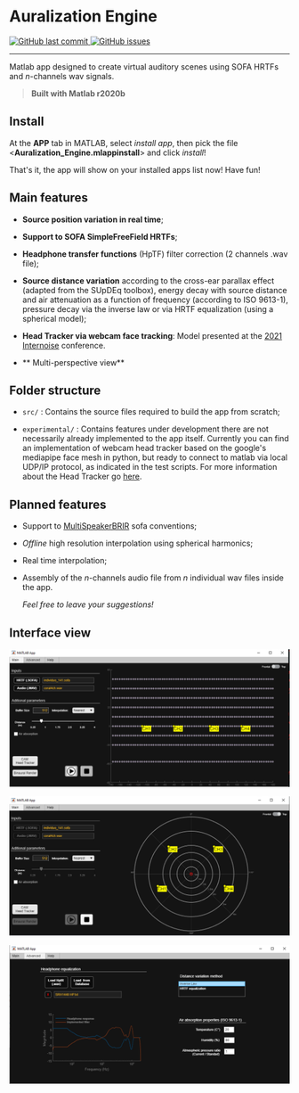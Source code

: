 # Auralization Engine

<p align="left">
  <a href="https://github.com/davircarvalho/Auralization_Engine/commits/master" target="_blank">
    <img src="https://img.shields.io/github/last-commit/davircarvalho/Auralization_Engine?style=flat-square" alt="GitHub last commit">
  </a>

  <a href="https://github.com/davircarvalho/Auralization_Engine/issues" target="_blank">
    <img src="https://img.shields.io/github/issues/davircarvalho/Auralization_Engine?style=flat-square&color=red" alt="GitHub issues">
  </a>

</p>
<hr>


Matlab app designed to create virtual auditory scenes using SOFA HRTFs and *n*-channels wav signals.

>**Built with Matlab r2020b**

## Install
At the **APP** tab in MATLAB, select *install app*, then pick the file <**Auralization_Engine.mlappinstall**> and click *install*!

That's it, the app will show on your installed apps list now! Have fun!


## Main features

- **Source position variation in real time**;

- **Support to SOFA SimpleFreeField HRTFs**;

- **Headphone transfer functions** (HpTF) filter correction (2 channels .wav file);

- **Source distance variation** according to the cross-ear parallax effect (adapted from the SUpDEq toolbox), energy decay with source distance and air attenuation as a function of frequency (according to ISO 9613-1), pressure decay via the inverse law or via HRTF equalization (using a spherical model);

- **Head Tracker via webcam face tracking**: Model presented at the [2021 Internoise](https://github.com/eac-ufsm/internoise2021-headtracker) conference.

- ** Multi-perspective view**


## Folder structure

- ```src/``` : Contains the source files required to build the app from scratch;

- ```experimental/``` : Contains features under development there are not necessarily already implemented to the app itself. Currently you can find an implementation of webcam head tracker based on the google's mediapipe face mesh in python, but ready to connect to matlab via local UDP/IP protocol, as indicated in the test scripts. For more information about the Head Tracker go [here](https://github.com/eac-ufsm/internoise2021-headtracker).

## Planned features

- Support to [MultiSpeakerBRIR](https://www.sofaconventions.org/mediawiki/index.php/MultiSpeakerBRIR) sofa conventions;

- *Offline* high resolution interpolation using spherical harmonics;

- Real time interpolation;

- Assembly of the *n*-channels audio file from *n* individual wav files inside the app.

  *Feel free to leave your suggestions!* 



## Interface view

<p align="center">
<img width="800px" src="https://github.com/davircarvalho/Auralization_Engine/blob/master/Images/2.PNG"/>
</p>


<p align="center">
<img width="800px" src="https://github.com/davircarvalho/Auralization_Engine/blob/master/Images/1.PNG"/>
</p>

<p align="center">
<img width="800px" src="https://github.com/davircarvalho/Auralization_Engine/blob/master/Images/3.PNG"/>
</p>
